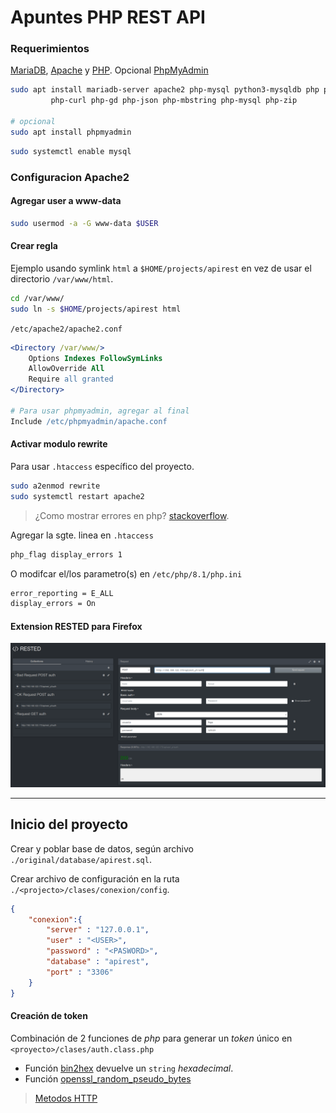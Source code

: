 # Apuntes PHP REST API

### Requerimientos

[MariaDB](https://mariadb.com/docs/), [Apache](https://httpd.apache.org/docs/)
y [PHP](https://www.php.net/docs.php). Opcional
[PhpMyAdmin](https://docs.phpmyadmin.net/en/latest/)

```sh
sudo apt install mariadb-server apache2 php-mysql python3-mysqldb php php-cli \
         php-curl php-gd php-json php-mbstring php-mysql php-zip

# opcional
sudo apt install phpmyadmin
```

```sh
sudo systemctl enable mysql
```

### Configuracion Apache2

#### Agregar user a www-data

```sh
sudo usermod -a -G www-data $USER
```

#### Crear regla

Ejemplo usando symlink `html` a `$HOME/projects/apirest` en vez de usar el
directorio `/var/www/html`.

```sh
cd /var/www/
sudo ln -s $HOME/projects/apirest html
```

`/etc/apache2/apache2.conf`

```apache
<Directory /var/www/>
    Options Indexes FollowSymLinks
    AllowOverride All 
    Require all granted
</Directory>

# Para usar phpmyadmin, agregar al final
Include /etc/phpmyadmin/apache.conf
```

#### Activar modulo rewrite

Para usar `.htaccess` específico del proyecto.

```sh
sudo a2enmod rewrite
sudo systemctl restart apache2
```

> ¿Como mostrar errores en php? [stackoverflow](https://stackoverflow.com/questions/1053424/how-do-i-get-php-errors-to-display).

Agregar la sgte. linea en `.htaccess`

```apache
php_flag display_errors 1
```

O modifcar el/los parametro(s) en `/etc/php/8.1/php.ini`

```apache
error_reporting = E_ALL
display_errors = On
```

#### Extension RESTED para Firefox

![img](./imgs/firefox_rested_extension.png)

----

## Inicio del proyecto

Crear y poblar base de datos, según archivo `./original/database/apirest.sql`.

Crear archivo de configuración en la ruta `./<projecto>/clases/conexion/config`.

```json
{
    "conexion":{
        "server" : "127.0.0.1",
        "user" : "<USER>",
        "password" : "<PASWORD>",
        "database" : "apirest",
        "port" : "3306"
    }
}
```

#### Creación de token

Combinación de 2 funciones de *php* para generar un *token* único en `<proyecto>/clases/auth.class.php`

- Función [bin2hex](https://www.php.net/manual/en/function.bin2hex.php) devuelve
un `string` *hexadecimal*.
- Función [openssl_random_pseudo_bytes](https://www.php.net/manual/en/function.openssl-random-pseudo-bytes.php)

> [Metodos HTTP](https://developer.mozilla.org/en-US/docs/Web/HTTP/Methods)

